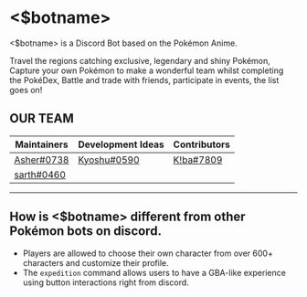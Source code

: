 # <$botname>

<$botname> is a Discord Bot based on the Pokémon Anime.

Travel the regions catching exclusive, legendary and shiny Pokémon, Capture your own Pokémon to make a wonderful team whilst completing the PokéDex, Battle and trade with friends, participate in events, the list goes on!





## OUR TEAM

Maintainers| Development Ideas| Contributors 
-----| ----| ----
[Asher#0738](https://discord.com/users/656838010532265994) | [Kyoshu#0590](https://discord.com/users/948773646552428624) | [K!ba#7809](discord.com/users/769598708903051304)
[sarth#0460](https://discord.com/users/580034015759826944) |                                                             | 

-----------------------------------------------
## How is <$botname> different from other Pokémon bots on discord.

* Players are allowed to choose their own character from over 600+ characters and customize their profile.
* The `expedition` command allows users to have a GBA-like experience using button interactions right from discord.
